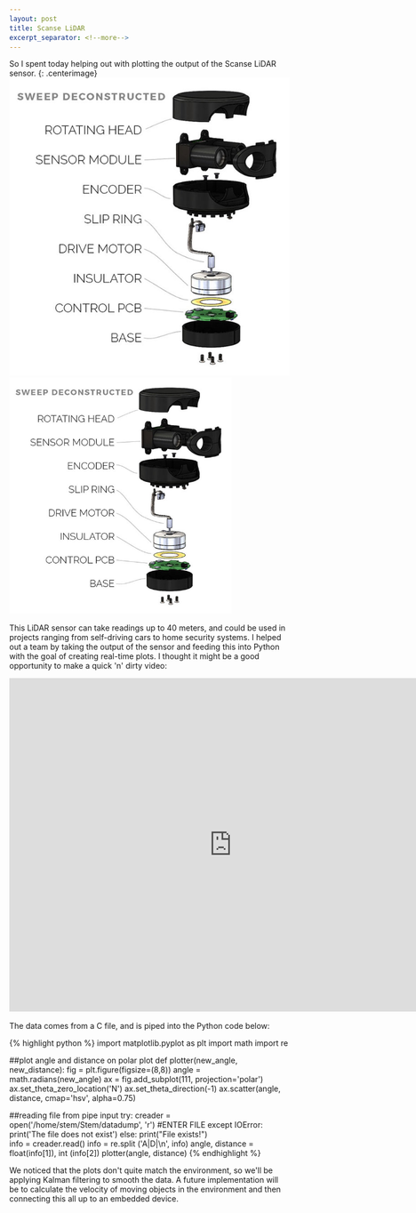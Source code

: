 ```yaml
---
layout: post
title: Scanse LiDAR
excerpt_separator: <!--more-->
---
```


So I spent today helping out with plotting the output of the Scanse LiDAR sensor.<!--more-->
{: .centerimage}
![Sensor](/images/Lidar.jpg)
<img src="/images/Lidar.jpg" alt="Sensor" style="width: 400px; height=450px;"/>

This LiDAR sensor can take readings up to 40 meters, and could be used in projects ranging from self-driving cars to home security systems.
I helped out a team by taking the output of the sensor and feeding this into Python with the goal of creating real-time plots. 
I thought it might be a good opportunity to make a quick 'n' dirty video:

<iframe width="800" height="600" src="https://www.youtube.com/embed/oAFNRyCmBFI" frameborder="0" allow="autoplay; encrypted-media" allowfullscreen></iframe>

The data comes from a C file, and is piped into the Python code below:

{% highlight python %}
import matplotlib.pyplot as plt
import math
import re


##plot angle and distance on polar plot
def plotter(new_angle, new_distance): 
    fig = plt.figure(figsize=(8,8))
    angle = math.radians(new_angle)
    ax = fig.add_subplot(111, projection='polar')
    ax.set_theta_zero_location('N')
    ax.set_theta_direction(-1)
    ax.scatter(angle, distance, cmap='hsv', alpha=0.75)
    
##reading file from pipe input
try:
    creader = open('/home/stem/Stem/datadump', 'r') #ENTER FILE
except IOError:
    print('The file does not exist')
else:
    print("File exists!")    
    info = creader.read()
    info = re.split ('A|D|\n', info)
    angle, distance = float(info[1]), int (info[2])
    plotter(angle, distance)
{% endhighlight %}

We noticed that the plots don't quite match the environment, so we'll be applying Kalman filtering to smooth the data. 
A future implementation will be to calculate the velocity of moving objects in the environment and then connecting this all up to an embedded device.
